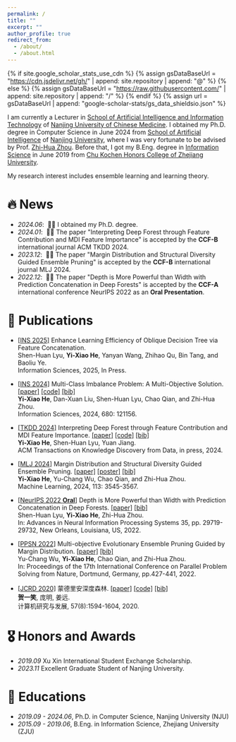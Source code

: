 ```yaml
---
permalink: /
title: ""
excerpt: ""
author_profile: true
redirect_from: 
  - /about/
  - /about.html
---
```


{% if site.google_scholar_stats_use_cdn %}
{% assign gsDataBaseUrl = "https://cdn.jsdelivr.net/gh/" | append: site.repository | append: "@" %}
{% else %}
{% assign gsDataBaseUrl = "https://raw.githubusercontent.com/" | append: site.repository | append: "/" %}
{% endif %}
{% assign url = gsDataBaseUrl | append: "google-scholar-stats/gs_data_shieldsio.json" %}

<span class='anchor' id='about-me'></span>

I am currently a Lecturer in [School of Artificial Intelligence and Information Technology](https://xxjs.njucm.edu.cn/) of [Nanjing University of Chinese Medicine](https://www.njucm.edu.cn/). I obtained my Ph.D. degree in Computer Science in June 2024 from [School of Artificial Intelligence](https://ai.nju.edu.cn/main.htm) of [Nanjing University](https://www.nju.edu.cn/main.htm), where I was very fortunate to be advised by Prof. [Zhi-Hua Zhou](http://lamda.nju.edu.cn/zhouzh/). Before that, I got my B.Eng. degree in [Information Science](http://www.isee.zju.edu.cn/) in June 2019 from [Chu Kochen Honors College of Zhejiang University](http://ckc.zju.edu.cn/).

My research interest includes ensemble learning and learning theory. 

# 🔥 News
- *2024.06*: &nbsp;🎉🎉 I obtained my Ph.D. degree.
- *2024.01*: &nbsp;🎉🎉 The paper "Interpreting Deep Forest through Feature Contribution and MDI Feature Importance" is accepted by the **CCF-B** international journal ACM TKDD 2024. 
- *2023.12*: &nbsp;🎉🎉 The paper "Margin Distribution and Structural Diversity Guided Ensemble Pruning" is accepted by the **CCF-B** international journal MLJ 2024. 
- *2022.12*: &nbsp;🎉🎉 The paper "Depth is More Powerful than Width with Prediction Concatenation in Deep Forests" is accepted by the **CCF-A** international conference NeurIPS 2022 as an **Oral Presentation**. 

# 📝 Publications 

 - [[INS 2025]]() Enhance Learning Efficiency of Oblique Decision Tree via Feature Concatenation. <br>
Shen-Huan Lyu, **Yi-Xiao He**, Yanyan Wang, Zhihao Qu, Bin Tang, and Baoliu Ye.<br>
Information Sciences, 2025, In Press.

 - [[INS 2024]](https://authors.elsevier.com/sd/article/S0020-0255(24)01070-3) Multi-Class Imbalance Problem: A Multi-Objective Solution. [[paper]](papers/he2024multi.pdf) [[code]](https://github.com/heyixiao14/MMEnsemble-code) [[bib]](papers/he2024multi.html) <br>
**Yi-Xiao He**, Dan-Xuan Liu, Shen-Huan Lyu, Chao Qian, and Zhi-Hua Zhou.<br>
Information Sciences, 2024, 680: 121156.

<!--  - [[INS 2024]](https://www.sciencedirect.com/science/article/pii/S0020025524010703) Multi-Class Imbalance Problem: A Multi-Objective Solution. [[paper]](https://www.sciencedirect.com/science/article/pii/S0020025524010703) [[bib]](papers/he2024multi.html) <br>
**Yi-Xiao He**, Dan-Xuan Liu, Shen-Huan Lyu, Chao Qian, and Zhi-Hua Zhou.<br>
Information Sciences, 2024, 680: 121156. -->

- [[TKDD 2024]](https://dl.acm.org/doi/10.1145/3641108) Interpreting Deep Forest through Feature Contribution and MDI Feature Importance. [[paper]](papers/he2024interpreting.pdf) [[code]](https://github.com/heyixiao14/DFFI-code) [[bib]](papers/he2024interpreting.html) <br>
**Yi-Xiao He**, Shen-Huan Lyu, Yuan Jiang.<br>
ACM Transactions on Knowledge Discovery from Data, in press, 2024.


- [[MLJ 2024]](https://link.springer.com/article/10.1007/s10994-023-06429-3) Margin Distribution and Structural Diversity Guided Ensemble Pruning. [[paper]](papers/he2024margin.pdf) [[poster]](papers/he2024margin_poster.pdf) [[bib]](papers/he2024margin.html) <br>
**Yi-Xiao He**, Yu-Chang Wu, Chao Qian, and Zhi-Hua Zhou.<br>
Machine Learning, 2024, 113: 3545-3567.

<!-- <div class='paper-box'><div class='paper-box-image'><div><div class="badge">NeurIPS 2022</div><img src='images/lyu2022depth.png' alt="sym" width="100%"></div></div>
<div class='paper-box-text' markdown="1">

- [[NeurIPS 2022 **Oral**]](https://proceedings.neurips.cc/paper_files/paper/2022/file/c017e92288b5056c578bb6b0b69d9e76-Paper-Conference.pdf) Depth is More Powerful than Width with Prediction Concatenation in Deep Forests. [[paper]](papers/lyu2022depth.pdf) [[bib]](papers/lyu2022depth.html) <br>
Shen-Huan Lyu, **Yi-Xiao He**, Zhi-Hua Zhou.<br>
In: Advances in Neural Information Processing Systems 35, pp. 29719-29732, New Orleans, Louisiana, US, 2022.

</div>
</div> -->

- [[NeurIPS 2022 **Oral**]](https://proceedings.neurips.cc/paper_files/paper/2022/file/c017e92288b5056c578bb6b0b69d9e76-Paper-Conference.pdf) Depth is More Powerful than Width with Prediction Concatenation in Deep Forests. [[paper]](papers/lyu2022depth.pdf) [[bib]](papers/lyu2022depth.html) <br>
Shen-Huan Lyu, **Yi-Xiao He**, Zhi-Hua Zhou.<br>
In: Advances in Neural Information Processing Systems 35, pp. 29719-29732, New Orleans, Louisiana, US, 2022.

- [[PPSN 2022]](https://link.springer.com/chapter/10.1007/978-3-031-14714-2_30) Multi-objective Evolutionary Ensemble Pruning Guided by Margin Distribution. [[paper]](papers/wu2022multi.pdf) [[bib]](papers/wu2022multi.html)<br>
Yu-Chang Wu, **Yi-Xiao He**, Chao Qian, and Zhi-Hua Zhou.<br>
In: Proceedings of the 17th International Conference on Parallel Problem Solving from Nature, Dortmund, Germany, pp.427-441, 2022.

- [[JCRD 2020]](https://crad.ict.ac.cn/cn/article/doi/10.7544/issn1000-1239.2020.20200490) 蒙德里安深度森林. [[paper]](papers/he2020mondrian.pdf) [[code]](papers/he2020mondrian_code.zip) [[bib]](papers/he2020mondrian.html)<br>
**贺一笑**, 庞明, 姜远.<br>
计算机研究与发展, 57(8):1594-1604, 2020.


# 🎖 Honors and Awards
- *2019.09* Xu Xin International Student Exchange Scholarship.
- *2023.11* Excellent Graduate Student of Nanjing University. 


# 📖 Educations
- *2019.09 - 2024.06*, Ph.D. in Computer Science, Nanjing University (NJU) 
- *2015.09 - 2019.06*, B.Eng. in Information Science, Zhejiang University (ZJU)

<!-- # 💬 Invited Talks
- *2023.11*, Deep Forest, Z-Park National Laboratory, Beijing.
- *2022.12*, Depth is More Powerful than Width, New Orleans Convention Center, Online.
- *2022.01*, Margin Distribution Neural Networks, Huawei Noah's Ark Lab, Online.

# 💻 Internships
- *2022.06 - 2022.08*, Machine Learning Engineer in [Huawei Noah’s Ark Lab](http://dev3.noahlab.com.hk/), China. -->
